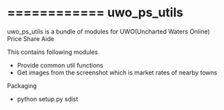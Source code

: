 ============
uwo_ps_utils
============

uwo_ps_utils is a bundle of modules for
UWO(Uncharted Waters Online) Price Share Aide

This contains following modules
  - Provide common util functions
  - Get images from the screenshot which is market rates of nearby towns


Packaging
  - python setup.py sdist
